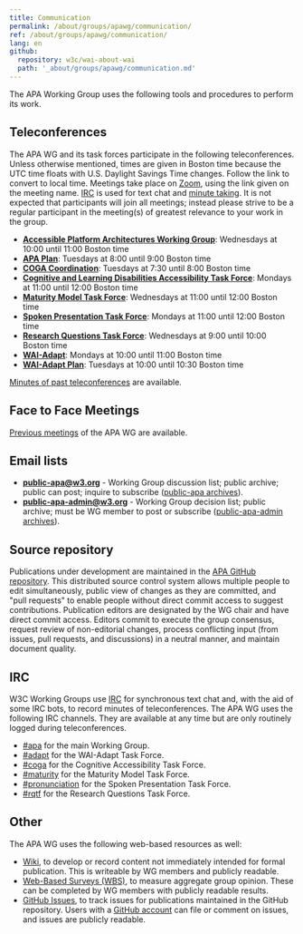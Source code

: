```yaml
---
title: Communication
permalink: /about/groups/apawg/communication/
ref: /about/groups/apawg/communication/
lang: en
github:
  repository: w3c/wai-about-wai
  path: '_about/groups/apawg/communication.md'
---
```


The APA Working Group uses the following tools and procedures to perform its work.

## Teleconferences

The APA WG and its task forces participate in the following teleconferences. Unless otherwise mentioned, times are given in Boston time because the UTC time floats with U.S. Daylight Savings Time changes. Follow the link to convert to local time. Meetings take place on [Zoom](https://www.w3.org/2017/08/telecon-info_apa), using the link given on the meeting name. [IRC](https://www.w3.org/wiki/IRC) is used for text chat and [minute taking](http://dev.w3.org/cvsweb/~checkout~/2002/scribe/scribedoc.htm?content-type=text/html). It is not expected that participants will join all meetings; instead please strive to be a regular participant in the meeting(s) of greatest relevance to your work in the group.

- **[Accessible Platform Architectures Working Group](https://www.w3.org/2017/08/telecon-info_apa)**: Wednesdays at 10:00 until 11:00 Boston time
- **[APA Plan](https://www.w3.org/2017/08/telecon-info_apa-plan)**: Tuesdays at 8:00 until 9:00 Boston time
- **[COGA Coordination](https://www.w3.org/2017/08/telecon-info_coga-plan)**: Tuesdays at 7:30 until 8:00 Boston time
- **[Cognitive and Learning Disabilities Accessibility Task Force](https://www.w3.org/2017/08/telecon-info_coga)**: Mondays at 11:00 until 12:00 Boston time
- **[Maturity Model Task Force](https://www.w3.org/2017/08/telecon-info_maturity-model)**: Wednesdays at 11:00 until 12:00 Boston time
- **[Spoken Presentation Task Force](https://www.w3.org/2017/08/telecon-info_pronunciation)**: Mondays at 11:00 until 12:00 Boston time
- **[Research Questions Task Force](https://www.w3.org/2017/08/telecon-info_rqtf)**: Wednesdays at 9:00 until 10:00 Boston time
- **[WAI-Adapt](https://www.w3.org/2017/08/telecon-info_adapt)**: Mondays at 10:00 until 11:00 Boston time
- **[WAI-Adapt Plan](https://www.w3.org/2017/08/telecon-info_adapt-plan)**: Tuesdays at 10:00 until 10:30 Boston time

[Minutes of past teleconferences](https://www.w3.org/WAI/APA/minutes) are available.

## Face to Face Meetings

[Previous meetings](https://www.w3.org/WAI/APA/wiki/Meetings) of the APA WG are available.

## Email lists

- **public-apa@w3.org** - Working Group discussion list; public archive; public can post; inquire to subscribe ([public-apa archives](http://lists.w3.org/Archives/Public/public-apa/)).
- **public-apa-admin@w3.org** - Working Group decision list; public archive; must be WG member to post or subscribe ([public-apa-admin archives](http://lists.w3.org/Archives/Public/public-apa-admin/)).

## Source repository

Publications under development are maintained in the [APA GitHub repository](https://github.com/w3c/apa/). This distributed source control system allows multiple people to edit simultaneously, public view of changes as they are committed, and "pull requests" to enable people without direct commit access to suggest contributions. Publication editors are designated by the WG chair and have direct commit access. Editors commit to execute the group consensus, request review of non-editorial changes, process conflicting input (from issues, pull requests, and discussions) in a neutral manner, and maintain document quality.

## IRC

W3C Working Groups use [IRC](https://www.w3.org/wiki/IRC) for synchronous text chat and, with the aid of some IRC bots, to record minutes of teleconferences. The APA WG uses the following IRC channels. They are available at any time but are only routinely logged during teleconferences.

- [#apa](irc://irc.w3.org/apa) for the main Working Group.
- [#adapt](irc://irc.w3.org/adapt) for the WAI-Adapt Task Force.
- [#coga](irc://irc.w3.org/coga) for the Cognitive Accessibility Task Force.
- [#maturity](irc://irc.w3.org/maturity) for the Maturity Model Task Force.
- [#pronunciation](irc://irc.w3.org/maturity) for the Spoken Presentation Task Force.
- [#rqtf](irc://irc.w3.org/rqtf) for the Research Questions Task Force.

## Other

The APA WG uses the following web-based resources as well:

- [Wiki](https://www.w3.org/WAI/APA/wiki/), to develop or record content not immediately intended for formal publication. This is writeable by WG members and publicly readable.
- [Web-Based Surveys (WBS)](http://www.w3.org/2002/09/wbs/83907/), to measure aggregate group opinion. These can be completed by WG members with publicly readable results.
- [GitHub Issues](https://github.com/w3c/apa/issues), to track issues for publications maintained in the GitHub repository. Users with a [GitHub account](https://github.com/) can file or comment on issues, and issues are publicly readable.
